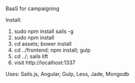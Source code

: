 BaaS for campaigning


Install:

1. sudo npm install sails -g
2. sudo npm install
3. cd assets; bower install
4. cd ../frontend; npm install; gulp
5. cd ../; sails lift
6. visit http://localhost:1337


Uses:
Sails.js, Angular, Gulp, Less, Jade, Mongodb